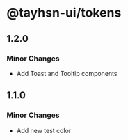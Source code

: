 # @tayhsn-ui/tokens

## 1.2.0

### Minor Changes

- Add Toast and Tooltip components

## 1.1.0

### Minor Changes

- Add new test color
